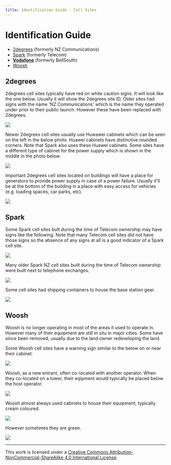 ```yaml
---
title: Identification Guide - Cell Sites
---
```


# Identification Guide

* [2degrees](#2degrees) (formerly NZ Communications)
* [Spark](#spark) (formerly Telecom)
* **[Vodafone](nz-vodafone)** (formerly BellSouth)
* [Woosh](#woosh)

## 2degrees

2degrees cell sites typically have red on white caution signs. It will look like the one below. Usually it will show the 2degrees site ID. Older sites had signs with the name 'NZ Communications' which is the name they operated under prior to their public launch. However these have been replaced with 2degrees.

![](https://f001.backblazeb2.com/file/CellSites/NZ/AUK/Rodney/20170318-143739.jpg)

Newer 2degrees cell sites usually use Huwawei cabinets which can be seen on the left in the below photo. Huawei cabinets have distinctive rounded corners.  Note that Spark also uses these Huawei cabinets. Some sites have a different type of cabinet for the power supply which is shown in the middle in the photo below.

![](https://f001.backblazeb2.com/file/CellSites/NZ/AUK/Rodney/20170318-143642.jpg)

Important 2degrees cell sites located on buildings will have a place for generators to provide power supply in case of a power failure. Usually it'll be at the bottom of the building in a place with easy access for vehicles (e.g. loading spaces, car parks, etc).

![](https://f001.backblazeb2.com/file/CellSites/NZ/AUK/%C5%8Ctara-Papatoetoe/20161227-111901.jpg)

## Spark

Some Spark cell sites bult during the time of Telecom ownership may have signs like the following. Note that many Telecom cell sites did not have those signs so the absence of any signs at all is a good indicator of a Spark cell site.

![](https://f001.backblazeb2.com/file/CellSites/NZ/AUK/Kaip%C4%81tiki/20160116-163428.jpg)

Many older Spark NZ cell sites built during the time of Telecom ownership were built next to telephone exchanges.

![](https://f001.backblazeb2.com/file/CellSites/NZ/AUK/Devonport-Takapuna/20160116-145929.jpg)

Some cell sites had shipping containers to house the base station gear.

![](https://f001.backblazeb2.com/file/CellSites/NZ/AUK/Devonport-Takapuna/20160116-150211.jpg)

## Woosh

Woosh is no longer operating in most of the areas it used to operate in. However many of their equipment are still in situ in major cities. Some have since been removed, usually due to the land owner redeveloping the land.

Some Woosh cell sites have a warning sign similar to the below on or near their cabinet.

![](https://f001.backblazeb2.com/file/CellSites/NZ/AUK/Kaip%C4%81tiki/20160116-164903.jpg)

Woosh, as a new entrant, often co-located with another operator. When they co-located on a tower, their eqipment would typically be placed below the host operator.

![](https://f001.backblazeb2.com/file/CellSites/NZ/AUK/Devonport-Takapuna/20160116-150113.jpg)

Woosh almost always used cabinets to house their equipment, typically cream coloured.

![](https://f001.backblazeb2.com/file/CellSites/NZ/AUK/Devonport-Takapuna/20160116-150346.jpg)

However sometimes they are green.

![](https://f001.backblazeb2.com/file/CellSites/NZ/AUK/Kaip%C4%81tiki/20160116-164831.jpg)

---

This work is licensed under a [Creative Commons Attribution-NonCommercial-ShareAlike 4.0 International License](http://creativecommons.org/licenses/by-nc-sa/4.0/).
